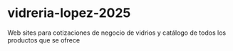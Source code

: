 # vidreria-lopez-2025
Web sites para cotizaciones de negocio de vidrios y catálogo de todos los productos que se ofrece
